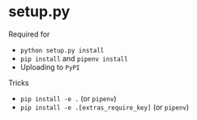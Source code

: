 # setup.py

Required for

- `python setup.py install`
- `pip install` and `pipenv install`
- Uploading to `PyPI`

Tricks

- `pip install -e .` (or `pipenv`)
- `pip install -e .[extras_require_key]` (or `pipenv`)

